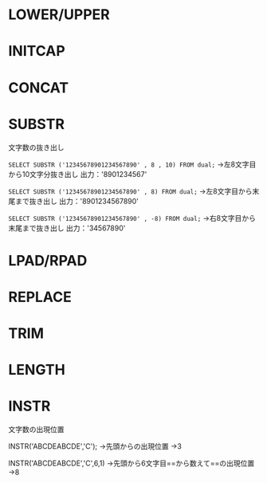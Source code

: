 # LOWER/UPPER
# INITCAP
# CONCAT
# SUBSTR
文字数の抜き出し

`SELECT SUBSTR ('12345678901234567890' , 8 , 10) FROM dual;`
→左8文字目から10文字分抜き出し
出力：'8901234567'

`SELECT SUBSTR ('12345678901234567890' , 8) FROM dual;`
→左8文字目から末尾まで抜き出し
出力：'8901234567890'

`SELECT SUBSTR ('12345678901234567890' , -8) FROM dual;`
→右8文字目から末尾まで抜き出し
出力：'34567890'
# LPAD/RPAD
# REPLACE
# TRIM
# LENGTH
# INSTR
文字数の出現位置

INSTR('ABCDEABCDE','C');
→先頭からの出現位置
→3

INSTR('ABCDEABCDE','C',6,1)
→先頭から6文字目==から数えて==の出現位置
→8